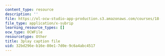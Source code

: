 ```yaml
---
content_type: resource
description: ''
file: https://ol-ocw-studio-app-production.s3.amazonaws.com/courses/18-01sc-single-variable-calculus-fall-2010/32bd296eb16e80e17d0e9c6a4abc4517_--lPz7VFnKI.srt
file_type: application/x-subrip
learning_resource_types: []
ocw_type: OCWFile
resourcetype: Other
title: 3play caption file
uid: 32bd296e-b16e-80e1-7d0e-9c6a4abc4517
---
```

